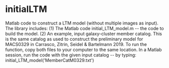 # initialLTM
Matlab code to construct a LTM model (without multiple images as input).
The library includes: (1) The Matlab code initial_LTM_model.m -- the code to build the model. (2) An example, input galaxy-cluster member catalog. This is the same catalog as used to construct the preliminary model for MACS0329 in Carrasco, Zitrin, Seidel & Bartelmann 2019. To run the function, copy both files to your computer to the same location. In a Matlab session, run the code with the given input catalog -- by typing: initial_LTM_model('MemberCatM0329.txt') 
